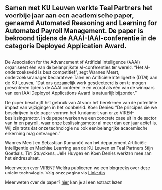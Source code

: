 <!-- title: Teal Partners wint award op toonaangevende AI-conferentie -->
<!-- author: Britt -->
<!-- date: 2021-02-18 -->
<!-- img: /assets/img/blogimages/headerimage_viren.png -->

<h2>Samen met KU Leuven werkte Teal Partners het voorbije jaar aan een academische paper, genaamd Automated Reasoning and Learning for Automated Payroll Management. De paper is bekroond tijdens de AAAI-IAAI-conferentie in de categorie Deployed Application Award.</h2>

<p class="page__image">
      <img src="/assets/img/blogimages/headerimage_viren.png" alt="">
</p>

De Association for the Advancement of Artificial Intelligence (AAAI) organiseert één van de belangrijkste AI-conferenties ter wereld. “Het AI-onderzoeksveld is best competitief”, zegt Wannes Meert, onderzoeksmanager Declaratieve Talen en Artificiële Intelligentie (DTAI) aan de KU Leuven. “Dat ons gezamelijk werk geselecteerd is om te mogen presenteren tijdens de AAAI conferentie en vooral als één van de winnaars van een IAAI Deployed Applications Award is natuurlijk bijzonder.” 

De paper beschrijft het gebruik van AI voor het berekenen van de potentiële impact van wijzigingen in het loonbeleid. Koen Denies: “De principes die we beschrijven in de paper vormen het fundament van onze VIREN-beslissingsmotor. In de paper werken we een concrete case uit in de sector van hr en payroll, waar onze beslissingsmotor al meer dan een jaar actief is. Wij zijn trots dat onze technologie nu ook een belangrijke academische erkenning mag ontvangen.”

Wannes Meert en Sebastijan Dumančić van het departement Artificiële Intelligentie en Machine Learning aan de KU Leuven en Teal Partners Stijn Goethals, Tim Stuyckens, Jelle Huygen en Koen Denies werkten mee aan het eindresultaat. 

Meer weten over VIREN? Weldra publiceren we een blogreeks over deze unieke technologie. Volg onze pagina via [Linkedin](https://www.linkedin.com/company/teal-partners/?originalSubdomain=be)

Meer weten over de paper? [hier](https://dtai.cs.kuleuven.be/stories/post/sebastijan-dumancic/automated-payroll-management/) kan je al een extract lezen 
